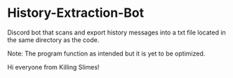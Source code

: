 # History-Extraction-Bot
Discord bot that scans and export history messages into a txt file located in the same directory as the code. 

Note: The program function as intended but it is yet to be optimized. 

Hi everyone from Killing Slimes!

